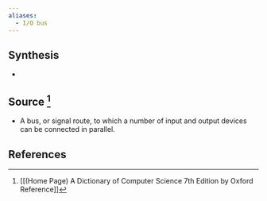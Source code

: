 ```yaml
---
aliases:
  - I/O bus
---
```

## Synthesis
- 
## Source [^1]
- A bus, or signal route, to which a number of input and output devices can be connected in parallel.
## References

[^1]: [[(Home Page) A Dictionary of Computer Science 7th Edition by Oxford Reference]]